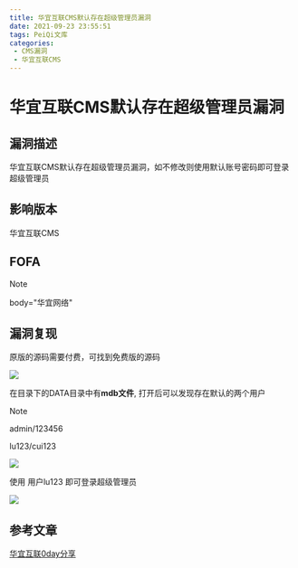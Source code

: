 ```yaml
---
title: 华宜互联CMS默认存在超级管理员漏洞
date: 2021-09-23 23:55:51
tags: PeiQi文库
categories:
 - CMS漏洞
 - 华宜互联CMS
---
```


# 华宜互联CMS默认存在超级管理员漏洞

## 漏洞描述

华宜互联CMS默认存在超级管理员漏洞，如不修改则使用默认账号密码即可登录超级管理员

## 影响版本

华宜互联CMS

## FOFA

> [!NOTE]
>
> body="华宜网络"

## 漏洞复现

原版的源码需要付费，可找到免费版的源码

![](/img/20210924015635496725.png)

在目录下的DATA目录中有**mdb文件**, 打开后可以发现存在默认的两个用户

> [!NOTE]
>
> admin/123456
>
> lu123/cui123

![](/img/20210924015637394314.png)

使用 用户lu123 即可登录超级管理员

![](/img/20210924015637597252.png)

## 参考文章

[华宜互联0day分享](https://mp.weixin.qq.com/s?__biz=MzAxMzg4NDg1NA==&mid=2247484357&idx=1&sn=56abfaa736805e22910c9e9e1f8d8c3a&chksm=9b9a8f1caced060a3fbb4ce29fbe0c3b0a7399c542406237ebd0e3de71c7c538b459ff2a0c09&mpshare=1&scene=1&srcid=1117arJqHdtyfF7tqRrWAE7C&sharer_sharetime=1605622054852&sharer_shareid=02fbf89adff5cec7c814f47e9e13caca&key=f7cb72e8598687c9e0bf26cdce26791146e76a0a1d0277ca876ac35edce171d423ab6ebbd4174b54d81928ff3eeecf7f396f99a245a3cc5b76ec063c5d5569fadfb257044bafedda4b2583ac941bea57ed294bbab33429b9ae9e71fab7ee6d49f049d2cde08e459f43cd378a2a6548311fea16848)